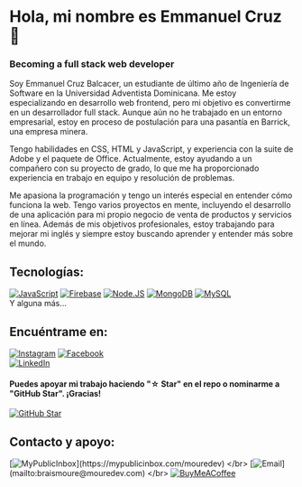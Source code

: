 # Hola, mi nombre es Emmanuel Cruz 👋
### Becoming a full stack web developer

Soy Emmanuel Cruz Balcacer, un estudiante de último año de Ingeniería de Software en la Universidad Adventista Dominicana. Me estoy especializando en desarrollo web frontend, pero mi objetivo es convertirme en un desarrollador full stack. Aunque aún no he trabajado en un entorno empresarial, estoy en proceso de postulación para una pasantía en Barrick, una empresa minera.

Tengo habilidades en CSS, HTML y JavaScript, y experiencia con la suite de Adobe y el paquete de Office. Actualmente, estoy ayudando a un compañero con su proyecto de grado, lo que me ha proporcionado experiencia en trabajo en equipo y resolución de problemas.

Me apasiona la programación y tengo un interés especial en entender cómo funciona la web. Tengo varios proyectos en mente, incluyendo el desarrollo de una aplicación para mi propio negocio de venta de productos y servicios en línea. Además de mis objetivos profesionales, estoy trabajando para mejorar mi inglés y siempre estoy buscando aprender y entender más sobre el mundo.

## Tecnologías:
[![JavaScript](https://img.shields.io/badge/JavaScript-F7DF1E?style=for-the-badge&logo=javascript&logoColor=white&labelColor=101010)]()
[![Firebase](https://img.shields.io/badge/Firebase-FFCA28?style=for-the-badge&logo=firebase&logoColor=white&labelColor=101010)]()
[![Node.JS](https://img.shields.io/badge/Node.JS-339933?style=for-the-badge&logo=node.js&logoColor=white&labelColor=101010)]()
[![MongoDB](https://img.shields.io/badge/MongoDB-47A248?style=for-the-badge&logo=mongodb&logoColor=white&labelColor=101010)]()
[![MySQL](https://img.shields.io/badge/MySQL-4479A1?style=for-the-badge&logo=mysql&logoColor=white&labelColor=101010)]()
</br>
Y alguna más...

## Encuéntrame en:

[![Instagram](https://img.shields.io/badge/Instagram-@mouredev-E4405F?style=for-the-badge&logo=instagram&logoColor=white&labelColor=101010)](https://www.instagram.com/_chris27)
[![Facebook](https://img.shields.io/badge/Facebook-@deepchris27-1877F2?style=for-the-badge&logo=facebook&logoColor=white&labelColor=101010)](https://www.facebook.com/deepchris27)
</br>
[![LinkedIn](https://img.shields.io/badge/LinkedIn-Emmanuel_Cruz-0077B5?style=for-the-badge&logo=linkedin&logoColor=white&labelColor=101010)](https://www.linkedin.com/in/emmacruz27)
#### Puedes apoyar mi trabajo haciendo "☆ Star" en el repo o nominarme a "GitHub Star". ¡Gracias!

[![GitHub Star](https://img.shields.io/badge/GitHub-Nominar_a_star-yellow?style=for-the-badge&logo=github&logoColor=white&labelColor=101010)](https://stars.github.com/nominate/)


## Contacto y apoyo:

[![MyPublicInbox](https://img.shields.io/badge/MyPublicInbox-MENSAJE+CAFÉ_(RESPUESTA_RÁPIDA)_Gracias!-orange?style=for-the-badge&logo=Microsoft+Outlook&logoColor=white&labelColor=101010)](https://mypublicinbox.com/mouredev)
</br>
[![Email](https://img.shields.io/badge/braismoure@mouredev.com-email_personal_(respuesta_lenta)-D14836?style=for-the-badge&logo=gmail&logoColor=white&labelColor=101010)](mailto:braismoure@mouredev.com)
</br>
[![BuyMeACoffee](https://img.shields.io/badge/Buy_Me_A_Coffee-apoya_mi_trabajo-FFDD00?style=for-the-badge&logo=buy-me-a-coffee&logoColor=white&labelColor=101010)](https://www.buymeacoffee.com/mouredev)
